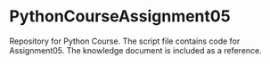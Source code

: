 # PythonCourseAssignment05
Repository for Python Course. 
The script file contains code for Assignment05. 
The knowledge document is included as a reference.
